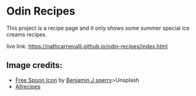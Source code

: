 # Odin Recipes

This project is a recipe page and it only shows some summer special ice creams recipes.

live link: https://nathcarnevalli.github.io/odin-recipes/index.html

<h2>Image credits:</h2>

<ul>
  <li><a href="https://iconscout.com/icons/spoon" target="_blank">Free Spoon Icon</a> by <a href="https://iconscout.com/contributors/benjamin-j-sperry" target="_blank">Benjamin J sperry</a>>Unsplash</a></li>
  <li><a target="_blank" href="https://www.allrecipes.com">Allrecipes</a></li>
</ul>
